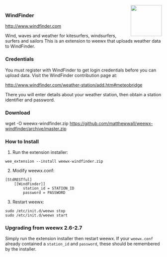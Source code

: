 <img src='https://cdn.windfinder.com/prod/images/favicons/mstile-144x144.af7269d8.png' width='100' align='right'/>

### WindFinder

http://www.windfinder.com

Wind, waves and weather for kitesurfers, windsurfers, surfers and sailors
This is an extension to weewx that uploads weather data to WindFinder.

### Credentials

You must register with WindFinder to get login credentials before you can upload data.  Visit the WindFinder contribution page at:

http://www.windfinder.com/weather-station/add.htm#meteobridge

There you will enter details about your weather station, then obtain a station identifier and password.

### Download

wget -O weewx-windfinder.zip https://github.com/matthewwall/weewx-windfinder/archive/master.zip

### How to Install

1.  Run the extension installer:

```
wee_extension --install weewx-windfinder.zip
```
2.  Modify weewx.conf:

```
[StdRESTful]
    [[WindFinder]]
        station_id = STATION_ID
        password = PASSWORD
```

3.  Restart weewx:

```
sudo /etc/init.d/weewx stop
sudo /etc/init.d/weewx start
```

### Upgrading from weewx 2.6-2.7

Simply run the extension installer then restart weewx.  If your `weewx.conf` already contained a `station_id` and `password`, these should be remembered by the installer.